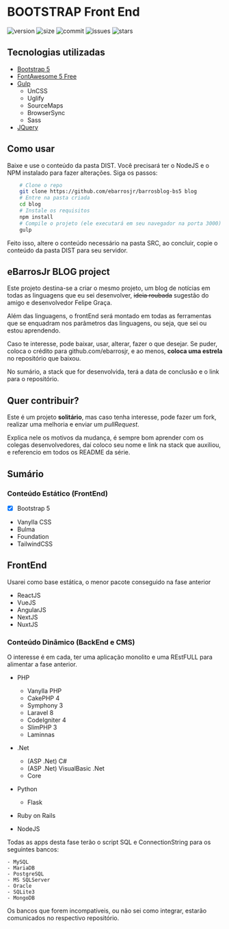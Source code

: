 # BOOTSTRAP Front End
<img alt="version" src="https://img.shields.io/github/package-json/v/ebarrosjr/barrosblog-bs5" /> <img alt="size" src="https://img.shields.io/github/repo-size/ebarrosjr/barrosblog-bs5" /> <img alt="commit" src="https://img.shields.io/github/last-commit/ebarrosjr/barrosblog-bs5" /> <img alt="issues" src="https://img.shields.io/github/issues/ebarrosjr/barrosblog-bs5" /> <img alt="stars" src="https://img.shields.io/github/stars/ebarrosjr/barrosblog-bs5" />


## Tecnologias utilizadas

- [Bootstrap 5](https://getbootstrap.com)
- [FontAwesome 5 Free](https://fontawesome.com/)
- [Gulp](https://gulpjs.com/)
    - UnCSS
    - Uglify
    - SourceMaps
    - BrowserSync
    - Sass
- [JQuery](https://jquery.com/)

## Como usar

Baixe e use o conteúdo da pasta DIST.
Você precisará ter o NodeJS e o NPM instalado para fazer alterações.
Siga os passos:

```bash
    # Clone o repo
    git clone https://github.com/ebarrosjr/barrosblog-bs5 blog
    # Entre na pasta criada
    cd blog
    # Instale os requisitos
    npm install
    # Compile o projeto (ele executará em seu navegador na porta 3000)
    gulp
```

Feito isso, altere o conteúdo necessário na pasta SRC, ao concluir, copie o conteúdo da pasta DIST para seu servidor.


## eBarrosJr BLOG project

Este projeto destina-se a criar o mesmo projeto, um blog de notícias em todas as linguagens que eu sei desenvolver, ~~ideia roubada~~ sugestão do amigo e desenvolvedor Felipe Graça.

Além das linguagens, o frontEnd será montado em todas as ferramentas que se enquadram nos parâmetros das linguagens, ou seja, que sei ou estou aprendendo.

Caso te interesse, pode baixar, usar, alterar, fazer o que desejar. Se puder, coloca o crédito para github.com/ebarrosjr, e ao menos, **coloca uma estrela** no repositório que baixou.

No sumário, a stack que for desenvolvida, terá a data de conclusão e o link para o repositório.

## Quer contribuir?

Este é um projeto **solitário**, mas caso tenha interesse, pode fazer um fork, realizar uma melhoria e enviar um *pullRequest*. 

Explica nele os motivos da mudança, é sempre bom aprender com os colegas desenvolvedores, daí coloco seu nome e link na stack que auxiliou, e referencio em todos os README da série.

## Sumário
### Conteúdo Estático (FrontEnd)

- [X] Bootstrap 5
- Vanylla CSS
- Bulma
- Foundation
- TailwindCSS

## FrontEnd
Usarei como base estática, o menor pacote conseguido na fase anterior

- ReactJS
- VueJS
- AngularJS
- NextJS
- NuxtJS

### Conteúdo Dinâmico (BackEnd e CMS)
O interesse é em cada, ter uma aplicação monolito e uma REstFULL para alimentar a fase anterior.

- PHP
    - Vanylla PHP
    - CakePHP 4
    - Symphony 3
    - Laravel 8
    - CodeIgniter 4
    - SlimPHP 3
    - Laminnas

- .Net
    - (ASP .Net) C#
    - (ASP .Net) VisualBasic .Net
    - Core

- Python
    - Flask

- Ruby on Rails
- NodeJS

Todas as apps desta fase terão o script SQL e ConnectionString para os seguintes bancos:

    - MySQL
    - MariaDB
    - PostgreSQL
    - MS SQLServer
    - Oracle
    - SQLite3
    - MongoDB

Os bancos que forem incompatíveis, ou não sei como integrar, estarão comunicados no respectivo repositório.
